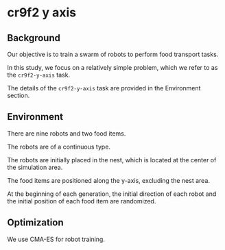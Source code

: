 # cr9f2 y axis

## Background

Our objective is to train a swarm of robots to perform food transport tasks.

In this study, we focus on a relatively simple problem,
which we refer to as the `cr9f2-y-axis` task.

The details of the `cr9f2-y-axis` task are provided in the Environment section.

## Environment

There are nine robots and two food items.

The robots are of a continuous type.

The robots are initially placed in the nest, which is located at the center of
the simulation area.

The food items are positioned along the y-axis, excluding the nest area.

At the beginning of each generation, the initial direction of each robot and
the initial position of each food item are randomized.

## Optimization

We use CMA-ES for robot training.
